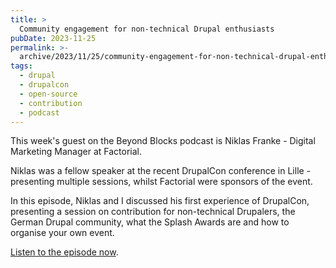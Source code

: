 ```yaml
---
title: >
  Community engagement for non-technical Drupal enthusiasts
pubDate: 2023-11-25
permalink: >-
  archive/2023/11/25/community-engagement-for-non-technical-drupal-enthusiasts
tags:
  - drupal
  - drupalcon
  - open-source
  - contribution
  - podcast
---
```


This week's guest on the Beyond Blocks podcast is Niklas Franke - Digital Marketing Manager at Factorial.

Niklas was a fellow speaker at the recent DrupalCon conference in Lille - presenting multiple sessions, whilst Factorial were sponsors of the event.

In this episode, Niklas and I discussed his first experience of DrupalCon, presenting a session on contribution for non-technical Drupalers, the German Drupal community, what the Splash Awards are and how to organise your own event.

[Listen to the episode now][episode].

[episode]: https://www.oliverdavies.uk/podcast/3-non-technical-contribution
